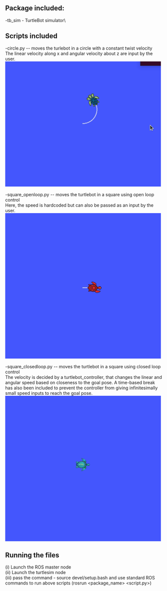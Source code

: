 ## Package included:
-tb_sim - TurtleBot simulator\

## Scripts included
-circle.py -- moves the turlebot in a circle with a constant twist velocity\
The linear velocity along x and angular velocity about z are input by the user.\
![](https://github.com/vasudevpurohit/AuE8230Spring22_VasudevPurohit/blob/master/assignment2_ws/videos/circle.gif)

-square_openloop.py -- moves the turtlebot in a square using open loop control\
Here, the speed is hardcoded but can also be passed as an input by the user.\
![](https://github.com/vasudevpurohit/AuE8230Spring22_VasudevPurohit/blob/master/assignment2_ws/videos/square_openloop.gif)

-square_closedloop.py -- moves the turtlebot in a square using closed loop control\
The velocity is decided by a turtlebot_controller, that changes the linear and angular speed based on closeness to the goal pose. A time-based break has also been included to prevent the controller from giving infinitesimally small speed inputs to reach the goal pose.
![](https://github.com/vasudevpurohit/AuE8230Spring22_VasudevPurohit/blob/master/assignment2_ws/videos/square_closedloop.gif)

## Running the files
(i) Launch the ROS master node\
(ii) Launch the turtlesim node\
(iii) pass the command - source devel/setup.bash and use standard ROS commands to run above scripts (rosrun <package_name> <script.py>)
